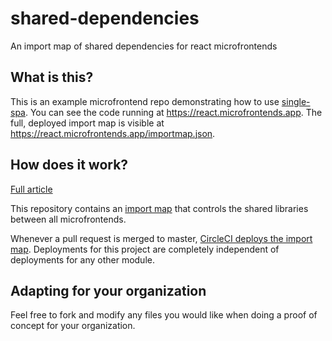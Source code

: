 # shared-dependencies

An import map of shared dependencies for react microfrontends

## What is this?

This is an example microfrontend repo demonstrating how to use [single-spa](https://single-spa.js.org). You can see the code running at https://react.microfrontends.app. The full, deployed import map is visible at https://react.microfrontends.app/importmap.json.

## How does it work?

[Full article](https://single-spa.js.org/docs/recommended-setup)

This repository contains an [import map](https://github.com/WICG/import-maps/) that controls the shared libraries between all microfrontends.

Whenever a pull request is merged to master, [CircleCI deploys the import map](https://circleci.com/gh/react-microfrontends/shared-dependencies). Deployments for this project are completely independent of deployments for any other module.

## Adapting for your organization

Feel free to fork and modify any files you would like when doing a proof of concept for your organization.
